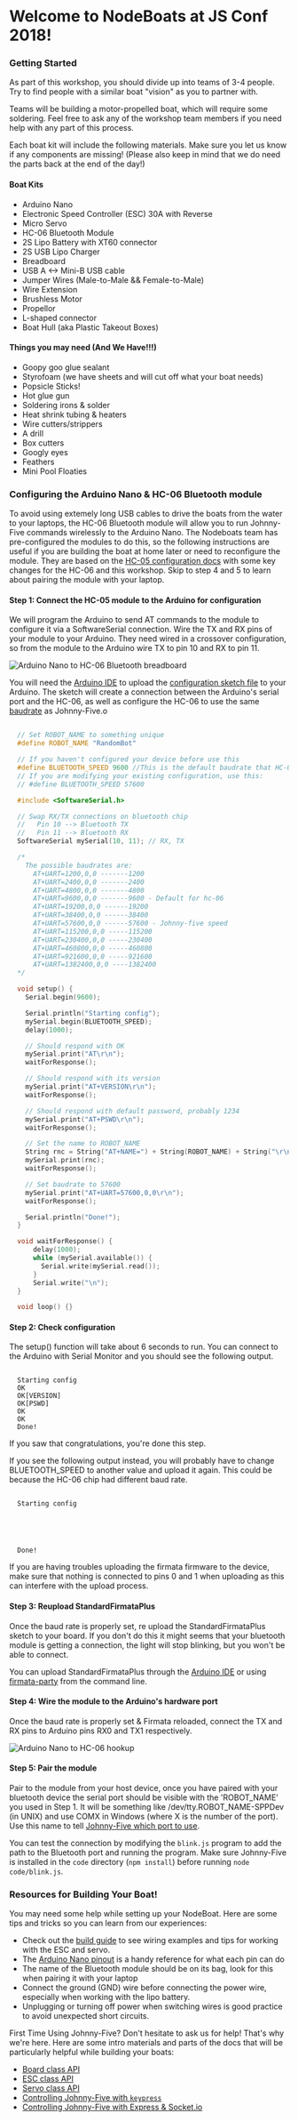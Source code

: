 # Welcome to NodeBoats at JS Conf 2018!

### Getting Started

As part of this workshop, you should divide up into teams of 3-4 people. Try to find people with a similar boat "vision" as you to partner with.

Teams will be building a motor-propelled boat, which will require some soldering. Feel free to ask any of the workshop team members if you need help with any part of this process.

Each boat kit will include the following materials. Make sure you let us know if any components are missing! (Please also keep in mind that we do need the parts back at the end of the day!)

#### Boat Kits

- Arduino Nano
- Electronic Speed Controller (ESC) 30A with Reverse
- Micro Servo
- HC-06 Bluetooth Module
- 2S Lipo Battery with XT60 connector
- 2S USB Lipo Charger
- Breadboard
- USB A <-> Mini-B USB cable
- Jumper Wires (Male-to-Male && Female-to-Male)
- Wire Extension
- Brushless Motor
- Propellor
- L-shaped connector
- Boat Hull (aka Plastic Takeout Boxes)

#### Things you may need (And We Have!!!)

- Goopy goo glue sealant
- Styrofoam (we have sheets and will cut off what your boat needs)
- Popsicle Sticks!
- Hot glue gun
- Soldering irons & solder
- Heat shrink tubing & heaters
- Wire cutters/strippers
- A drill
- Box cutters
- Googly eyes
- Feathers
- Mini Pool Floaties

### Configuring the Arduino Nano & HC-06 Bluetooth module

To avoid using extemely long USB cables to drive the boats from the water to your laptops, the HC-06 Bluetooth module will allow you to run Johnny-Five commands wirelessly to the Arduino Nano. The Nodeboats team has pre-configured the modules to do this, so the following instructions are useful if you are building the boat at home later or need to reconfigure the module. They are based on the [HC-05 configuration docs](https://github.com/rwaldron/johnny-five/wiki/Getting-Started-with-Johnny-Five-and-HC-05-Bluetooth-Serial-Port-Module) with some key changes for the HC-06 and this workshop. Skip to step 4 and 5 to learn about pairing the module with your laptop.

#### Step 1: Connect the HC-05 module to the Arduino for configuration

We will program the Arduino to send AT commands to the module to configure it via a SoftwareSerial connection. Wire the TX and RX pins of your module to your Arduino. They need wired in a crossover configuration, so from the module to the Arduino wire TX to pin 10 and RX to pin 11.

![Arduino Nano to HC-06 Bluetooth breadboard](./diagrams/Nano-HC06-config_bb.png)

You will need the [Arduino IDE](https://www.arduino.cc/en/main/software) to upload the [configuration sketch file](/code/HC06-Config/HC06-Config.ino) to your Arduino. The sketch will create a connection between the Arduino's serial port and the HC-06, as well as configure the HC-06 to use the same [baudrate](https://en.wikipedia.org/wiki/Baud) as Johnny-Five.o

```c

  // Set ROBOT_NAME to something unique
  #define ROBOT_NAME "RandomBot"

  // If you haven't configured your device before use this
  #define BLUETOOTH_SPEED 9600 //This is the default baudrate that HC-06 uses
  // If you are modifying your existing configuration, use this:
  // #define BLUETOOTH_SPEED 57600

  #include <SoftwareSerial.h>

  // Swap RX/TX connections on bluetooth chip
  //   Pin 10 --> Bluetooth TX
  //   Pin 11 --> Bluetooth RX
  SoftwareSerial mySerial(10, 11); // RX, TX

  /*
    The possible baudrates are:
      AT+UART=1200,0,0 -------1200
      AT+UART=2400,0,0 -------2400
      AT+UART=4800,0,0 -------4800
      AT+UART=9600,0,0 -------9600 - Default for hc-06
      AT+UART=19200,0,0 ------19200
      AT+UART=38400,0,0 ------38400
      AT+UART=57600,0,0 ------57600 - Johnny-five speed
      AT+UART=115200,0,0 -----115200
      AT+UART=230400,0,0 -----230400
      AT+UART=460800,0,0 -----460800
      AT+UART=921600,0,0 -----921600
      AT+UART=1382400,0,0 ----1382400
  */

  void setup() {
    Serial.begin(9600);

    Serial.println("Starting config");
    mySerial.begin(BLUETOOTH_SPEED);
    delay(1000);

    // Should respond with OK
    mySerial.print("AT\r\n");
    waitForResponse();

    // Should respond with its version
    mySerial.print("AT+VERSION\r\n");
    waitForResponse();

    // Should respond with default password, probably 1234
    mySerial.print("AT+PSWD\r\n");
    waitForResponse();

    // Set the name to ROBOT_NAME
    String rnc = String("AT+NAME=") + String(ROBOT_NAME) + String("\r\n"); 
    mySerial.print(rnc);
    waitForResponse();

    // Set baudrate to 57600
    mySerial.print("AT+UART=57600,0,0\r\n");
    waitForResponse();

    Serial.println("Done!");
  }

  void waitForResponse() {
      delay(1000);
      while (mySerial.available()) {
        Serial.write(mySerial.read());
      }
      Serial.write("\n");
  }

  void loop() {}

```

#### Step 2: Check configuration

The setup() function will take about 6 seconds to run. You can connect to the Arduino with Serial Monitor and you should see the following output.

```

  Starting config
  OK
  OK[VERSION]
  OK[PSWD]
  OK
  OK
  Done!

```

If you saw that congratulations, you're done this step.

If you see the following output instead, you will probably have to change BLUETOOTH_SPEED to another value and upload it again. This could be because the HC-06 chip had different baud rate.

```

  Starting config





  Done!

```

If you are having troubles uploading the firmata firmware to the device, make sure that nothing is connected to pins 0 and 1 when uploading as this can interfere with the upload process.


#### Step 3: Reupload StandardFirmataPlus

Once the baud rate is properly set, re upload the StandardFirmataPlus sketch to your board. If you don't do this it might seems that your bluetooth module is getting a connection, the light will stop blinking, but you won't be able to connect.

You can upload StandardFirmataPlus through the [Arduino IDE](https://www.instructables.com/id/Arduino-Installing-Standard-Firmata/) or using [firmata-party](https://www.npmjs.com/package/firmata-party) from the command line.

#### Step 4: Wire the module to the Arduino's hardware port

Once the baud rate is properly set & Firmata reloaded, connect the TX and RX pins to Arduino pins RX0 and TX1 respectively.

![Arduino Nano to HC-06 hookup](./diagrams/Nano-HC06-working_bb.png)

#### Step 5: Pair the module

Pair to the module from your host device, once you have paired with your bluetooth device the serial port should be visible with the 'ROBOT_NAME' you used in Step 1. It will be something like /dev/tty.ROBOT_NAME-SPPDev (in UNIX) and use COMX in Windows (where X is the number of the port). Use this name to tell [Johnny-Five which port to use](http://johnny-five.io/api/board/#component-initialization).

You can test the connection by modifying the `blink.js` program to add the path to the Bluetooth port and running the program. Make sure Johnny-Five is installed in the `code` directory (`npm install`) before running `node code/blink.js`. 

### Resources for Building Your Boat!

You may need some help while setting up your NodeBoat. Here are some tips and tricks so you can learn from our experiences:

- Check out the [build guide](./build.md) to see wiring examples and tips for working with the ESC and servo.
- The [Arduino Nano pinout](http://www.circuitstoday.com/arduino-nano-tutorial-pinout-schematics) is a handy reference for what each pin can do
- The name of the Bluetooth module should be on its bag, look for this when pairing it with your laptop
- Connect the ground (GND) wire before connecting the power wire, especially when working with the lipo battery.
- Unplugging or turning off power when switching wires is good practice to avoid unexpected short circuits.

First Time Using Johnny-Five? Don't hesitate to ask us for help! That's why we're here. Here are some intro materials and parts of the docs that will be particularly helpful while building your boats:

- [Board class API](http://johnny-five.io/api/board/#component-initialization)
- [ESC class API](http://johnny-five.io/api/esc/)
- [Servo class API](http://johnny-five.io/api/servo/)
- [Controlling Johnny-Five with `keypress`](https://gist.github.com/goldsamantha/1fd9ba71c398e8a06fd319cac05cf022)
- [Controlling Johnny-Five with Express & Socket.io](https://learn.sparkfun.com/tutorials/reconbot-with-the-tessel-2)
